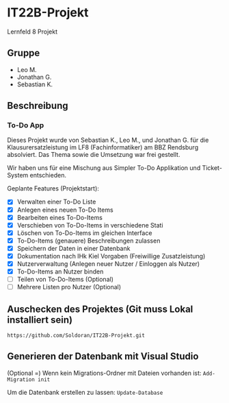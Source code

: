 # IT22B-Projekt
Lernfeld 8 Projekt

## Gruppe
* Leo M.
* Jonathan G.
* Sebastian K.

## Beschreibung
### To-Do App
Dieses Projekt wurde von Sebastian K., Leo M., und Jonathan G. für die Klausurersatzleistung im LF8 (Fachinformatiker) am BBZ Rendsburg absolviert.
Das Thema sowie die Umsetzung war frei gestellt.

Wir haben uns für eine Mischung aus Simpler To-Do Applikation und Ticket-System entschieden.

Geplante Features (Projektstart):
- [x] Verwalten einer To-Do Liste
- [x] Anlegen eines neuen To-Do Items
- [x] Bearbeiten eines To-Do-Items
- [x] Verschieben von To-Do-Items in verschiedene Stati
- [x] Löschen von To-Do-Items im gleichen Interface
- [x] To-Do-Items (genauere) Beschreibungen zulassen
- [x] Speichern der Daten in einer Datenbank
- [x] Dokumentation nach IHk Kiel Vorgaben (Freiwillige Zusatzleistung)
- [x] Nutzerverwaltung (Anlegen neuer Nutzer / Einloggen als Nutzer)
- [x] To-Do-Items an Nutzer binden
- [ ] Teilen von To-Do-Items (Optional)
- [ ] Mehrere Listen pro Nutzer (Optional)

## Auschecken des Projektes (Git muss Lokal installiert sein)
`https://github.com/Soldoran/IT22B-Projekt.git`

## Generieren der Datenbank mit Visual Studio
(Optional =) Wenn kein Migrations-Ordner mit Dateien vorhanden ist:
`Add-Migration init`

Um die Datenbank erstellen zu lassen:
`Update-Database`

